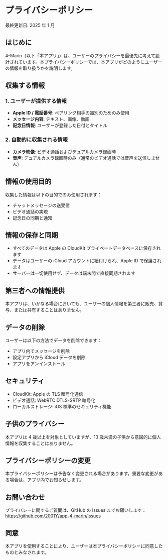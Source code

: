 # プライバシーポリシー

最終更新日: 2025 年 1 月

## はじめに

4-Marin（以下「本アプリ」）は、ユーザーのプライバシーを最優先に考えて設計されています。本プライバシーポリシーでは、本アプリがどのようにユーザーの情報を取り扱うかを説明します。

## 収集する情報

### 1. ユーザーが提供する情報

- **Apple ID / 電話番号**: ペアリング相手の識別のためのみ使用
- **メッセージ内容**: テキスト、画像、動画
- **記念日情報**: ユーザーが登録した日付とタイトル

### 2. 自動的に収集される情報

- **カメラ映像**: ビデオ通話およびデュアルカメラ録画時
- **音声**: デュアルカメラ録画時のみ（通常のビデオ通話では音声を送信しません）

## 情報の使用目的

収集した情報は以下の目的でのみ使用されます：

- チャットメッセージの送受信
- ビデオ通話の実現
- 記念日の同期と通知

## 情報の保存と同期

- すべてのデータは Apple の CloudKit プライベートデータベースに保存されます
- データはユーザーの iCloud アカウントに紐付けられ、Apple ID で保護されます
- サーバーは一切使用せず、データは端末間で直接同期されます

## 第三者への情報提供

本アプリは、いかなる場合においても、ユーザーの個人情報を第三者に販売、貸与、または共有することはありません。

## データの削除

ユーザーは以下の方法でデータを削除できます：

- アプリ内でメッセージを削除
- 設定アプリから iCloud データを削除
- アプリをアンインストール

## セキュリティ

- CloudKit: Apple の TLS 暗号化通信
- ビデオ通話: WebRTC DTLS-SRTP 暗号化
- ローカルストレージ: iOS 標準のセキュリティ機能

## 子供のプライバシー

本アプリは 4 歳以上を対象としていますが、13 歳未満の子供から意図的に個人情報を収集することはありません。

## プライバシーポリシーの変更

本プライバシーポリシーは予告なく変更される場合があります。重要な変更がある場合は、アプリ内でお知らせします。

## お問い合わせ

プライバシーに関するご質問は、GitHub の Issues までお願いします：
https://github.com/2001Y/app-4-marin/issues

## 同意

本アプリを使用することにより、ユーザーは本プライバシーポリシーに同意したものとみなされます。
